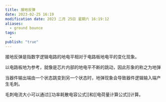 ```yaml
---
title: 接地反弹
date: 2023-02-25 16:19
modification date: 2023 二月 25日 星期六 16:19:12
aliases:
  - ground bounce
tags:
  - 
publish: "true"
---
```


接地反弹是指数字逻辑电路的地电平相对于电路板地电平的变化现象。

以电路板地为参考，就像是芯片内部的地电平不断的跳动，因此形象的称之为地弹

当器件输出端由一个状态跳变到另一个状态时，地弹现象会导致器件逻辑输入端产生毛刺。

毛刺电流大小可以通过[[功率耗散电容公式]]和[[电荷量计算公式]]计算。
